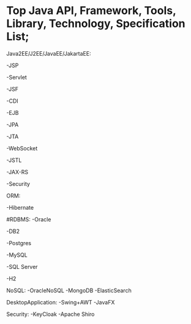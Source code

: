 # Top Java API, Framework, Tools, Library, Technology, Specification List;



Java2EE/J2EE/JavaEE/JakartaEE:

-JSP

-Servlet

-JSF

-CDI

-EJB

-JPA

-JTA

-WebSocket

-JSTL

-JAX-RS

-Security

ORM:

-Hibernate

#RDBMS:
-Oracle

-DB2

-Postgres

-MySQL

-SQL Server

-H2

NoSQL:
-OracleNoSQL
-MongoDB
-ElasticSearch

DesktopApplication:
-Swing+AWT
-JavaFX

Security:
-KeyCloak
-Apache Shiro



